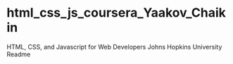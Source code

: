 # html_css_js_coursera_Yaakov_Chaikin
HTML, CSS, and Javascript for Web Developers Johns Hopkins University
Readme
